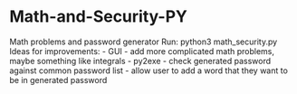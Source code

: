 # Math-and-Security-PY
Math problems and password generator
Run:
    python3 math_security.py
Ideas for improvements:
    - GUI
    - add more complicated math problems, maybe something like integrals
    - py2exe
    - check generated password against common password list
    - allow user to add a word that they want to be in generated password

